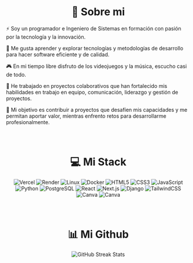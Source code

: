 <div align="center"style="margin-top: 50px;">

  <!-- 
  <img src="./src/assets/profile.jpeg" alt="Profile Picture"  style="border-radius: 20%;" width="200" height="200" /> 
  -->

  <h1> 💫 Sobre mi </h1>
  <div align="left">
    <p> 
    ⚡ Soy un programador e Ingeniero de Sistemas en formación con pasión por la tecnología y la innovación.
    </p>
    <p>
    🌟 Me gusta aprender y explorar tecnologías y metodologías de desarrollo para hacer software eficiente y de calidad.
    </p>
    <p>
    🎮 En mi tiempo libre disfruto de los videojuegos y la música, escucho casi de todo.
    </p>
    <p>
    🎉 He trabajado en proyectos colaborativos que han fortalecido mis habilidades en trabajo en equipo, comunicación, liderazgo y gestión de proyectos. 
    </p>
    <p>
    🚀 Mi objetivo es contribuir a proyectos que desafíen mis capacidades y me permitan aportar valor, mientras enfrento retos para desarrollarme profesionalmente. 
    </p>
  </div>

  <!-- <h2 style="margin-top: 40px;"> 🌐 Contacto </h2>
  <a href="https://linkedin.com/in/juanloaiza" target="_blank">
    <img src="https://img.shields.io/badge/Linkedin-%231572B6.svg?style=for-the-badge&logo=Linkedin&logoColor=white" alt="LinkedIn" />
  </a> -->

</div>

<div align="center" style="margin-top: 80px; margin-bottom: 20px;">
  <h1>💻 Mi Stack</h1>
  <p>
    <img src="https://img.shields.io/badge/vercel-%23000000.svg?style=for-the-badge&logo=vercel&logoColor=white" alt="Vercel" />
    <img src="https://img.shields.io/badge/Render-%46E3B7.svg?style=for-the-badge&logo=render&logoColor=white" alt="Render" />
    <img src="https://img.shields.io/badge/Linux-%2320232a.svg?style=for-the-badge&logo=linux&logoColor=white" alt="Linux" />
    <img src="https://img.shields.io/badge/Docker-%231572B6.svg?style=for-the-badge&logo=docker&logoColor=white" alt="Docker" />
    <img src="https://img.shields.io/badge/html5-%23E34F26.svg?style=for-the-badge&logo=html5&logoColor=white" alt="HTML5" />
    <img src="https://img.shields.io/badge/css3-%231572B6.svg?style=for-the-badge&logo=css3&logoColor=white" alt="CSS3" />
    <img src="https://img.shields.io/badge/javascript-%23323330.svg?style=for-the-badge&logo=javascript&logoColor=%23F7DF1E" alt="JavaScript" />
    <img src="https://img.shields.io/badge/python-3670A0?style=for-the-badge&logo=python&logoColor=ffdd54" alt="Python" />
    <img src="https://img.shields.io/badge/postgres-%23316192.svg?style=for-the-badge&logo=postgresql&logoColor=white" alt="PostgreSQL" />
    <!-- <img src="https://img.shields.io/badge/sqlite-%2307405e.svg?style=for-the-badge&logo=sqlite&logoColor=white" alt="SQLite" /> -->
    <img src="https://img.shields.io/badge/react-%2320232a.svg?style=for-the-badge&logo=react&logoColor=%2361DAFB" alt="React" />
    <img src="https://img.shields.io/badge/Next-black?style=for-the-badge&logo=next.js&logoColor=white" alt="Next.js" />
    <img src="https://img.shields.io/badge/django-%23092E20.svg?style=for-the-badge&logo=django&logoColor=white" alt="Django" />
    <!-- <img src="https://img.shields.io/badge/bootstrap-%238511FA.svg?style=for-the-badge&logo=bootstrap&logoColor=white" alt="Bootstrap" /> -->
    <img src="https://img.shields.io/badge/tailwindcss-%2338B2AC.svg?style=for-the-badge&logo=tailwind-css&logoColor=white" alt="TailwindCSS" />
    <!-- <img src="https://img.shields.io/badge/java-%23E34F26.svg?style=for-the-badge&logo=oracle&logoColor=orange" alt="Java" />
    <img src="https://img.shields.io/badge/kotlin-%237F52FF.svg?style=for-the-badge&logo=kotlin&logoColor=white" alt="Kotlin" /> -->
    <img src="https://img.shields.io/badge/Figma-%238511FA.svg?style=for-the-badge&logo=figma&logoColor=white" alt="Canva" />
    <img src="https://img.shields.io/badge/Canva-%2300C4CC.svg?style=for-the-badge&logo=Canva&logoColor=white" alt="Canva" />
  </p>
</div>

<div align="center" style="margin-top: 80px; margin-bottom: 20px;">   
  <h1> 📊 Mi Github </h1>
  <p>
    <!-- 
    <img src="https://github-readme-stats.vercel.app/api?username=JuanLoaiza007&theme=onedark&hide_border=true&include_all_commits=false&count_private=true" alt="Github General Stats" /> 
    -->
    <img src="https://github-readme-streak-stats.herokuapp.com/?user=JuanLoaiza007&theme=onedark&hide_border=true" alt="GitHub Streak Stats" />
    <!-- 
    <img src="https://github-readme-stats.vercel.app/api/top-langs/?username=JuanLoaiza007&theme=onedark&hide_border=true&include_all_commits=false&count_private=true&layout=compact" alt="Most Used Languages" /> 
    -->
  </p>
</div>
